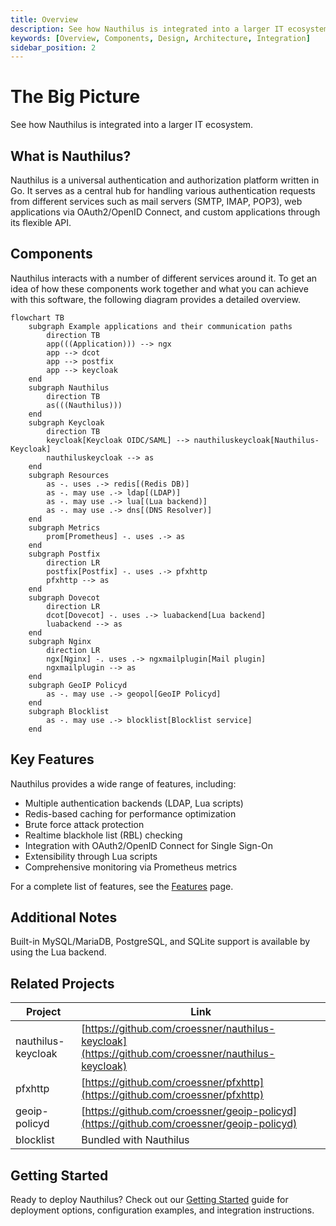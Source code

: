 ```yaml
---
title: Overview
description: See how Nauthilus is integrated into a larger IT ecosystem
keywords: [Overview, Components, Design, Architecture, Integration]
sidebar_position: 2
---
```

# The Big Picture

See how Nauthilus is integrated into a larger IT ecosystem.

## What is Nauthilus?

Nauthilus is a universal authentication and authorization platform written in Go. It serves as a central hub for handling various authentication requests from different services such as mail servers (SMTP, IMAP, POP3), web applications via OAuth2/OpenID Connect, and custom applications through its flexible API.

## Components

Nauthilus interacts with a number of different services around it. To get an idea of how these components work together and what you can achieve with this software, the following diagram provides a detailed overview.

```mermaid
flowchart TB
    subgraph Example applications and their communication paths
        direction TB
        app(((Application))) --> ngx
        app --> dcot
        app --> postfix
        app --> keycloak
    end
    subgraph Nauthilus
        direction TB
        as(((Nauthilus)))
    end
    subgraph Keycloak
        direction TB
        keycloak[Keycloak OIDC/SAML] --> nauthiluskeycloak[Nauthilus-Keycloak] 
        nauthiluskeycloak --> as
    end
    subgraph Resources
        as -. uses .-> redis[(Redis DB)]
        as -. may use .-> ldap[(LDAP)]
        as -. may use .-> lua[(Lua backend)]
        as -. may use .-> dns[(DNS Resolver)]
    end
    subgraph Metrics
        prom[Prometheus] -. uses .-> as
    end
    subgraph Postfix
        direction LR
        postfix[Postfix] -. uses .-> pfxhttp
        pfxhttp --> as
    end
    subgraph Dovecot
        direction LR
        dcot[Dovecot] -. uses .-> luabackend[Lua backend]
        luabackend --> as
    end
    subgraph Nginx
        direction LR
        ngx[Nginx] -. uses .-> ngxmailplugin[Mail plugin]
        ngxmailplugin --> as
    end
    subgraph GeoIP Policyd
        as -. may use .-> geopol[GeoIP Policyd]
    end
    subgraph Blocklist
        as -. may use .-> blocklist[Blocklist service]
    end
```

## Key Features

Nauthilus provides a wide range of features, including:

- Multiple authentication backends (LDAP, Lua scripts)
- Redis-based caching for performance optimization
- Brute force attack protection
- Realtime blackhole list (RBL) checking
- Integration with OAuth2/OpenID Connect for Single Sign-On
- Extensibility through Lua scripts
- Comprehensive monitoring via Prometheus metrics

For a complete list of features, see the [Features](./current-features.md) page.

## Additional Notes

Built-in MySQL/MariaDB, PostgreSQL, and SQLite support is available by using the Lua backend.

## Related Projects

| Project             | Link                                                                                               |
|---------------------|----------------------------------------------------------------------------------------------------|
| nauthilus-keycloak  | [https://github.com/croessner/nauthilus-keycloak](https://github.com/croessner/nauthilus-keycloak) |
| pfxhttp             | [https://github.com/croessner/pfxhttp](https://github.com/croessner/pfxhttp)                       |
| geoip-policyd       | [https://github.com/croessner/geoip-policyd](https://github.com/croessner/geoip-policyd)           |
| blocklist           | Bundled with Nauthilus                                                                             |

## Getting Started

Ready to deploy Nauthilus? Check out our [Getting Started](./getting-started.md) guide for deployment options, configuration examples, and integration instructions.